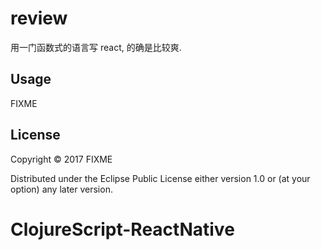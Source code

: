 # review
用一门函数式的语言写 react, 的确是比较爽.

## Usage

FIXME

## License

Copyright © 2017 FIXME

Distributed under the Eclipse Public License either version 1.0 or (at
your option) any later version.
# ClojureScript-ReactNative
